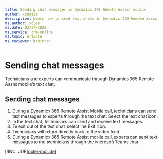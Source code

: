 ```yaml
---
title: Sending chat messages in Dynamics 365 Remote Assist mobile
author: xonatia
description: Learn how to send text chats in Dynamics 365 Remote Assist mobile
ms.author: xolee
ms.date: 02/27/2020
ms.service: crm-online
ms.topic: article
ms.reviewer: krbjoran
---
```

# Sending chat messages

Technicians and experts can communicate through Dynamics 365 Remote Assist mobile's text chat.

## Sending chat messages

1. During a Dynamics 365 Remote Assist Mobile call, technicians can send text messages to experts through the text chat. Select the text chat icon. 
2. In the text chat, technicians can send and receive text messages. 
3. To exit out of the text chat, select the Exit icon. 
4. Technicians will return directly back to the video feed. 
5. During a Dynamics 365 Remote Assist mobile call, experts can send text messages to the technicians through the Microsoft Teams chat. 





[!INCLUDE[footer-include](../../includes/footer-banner.md)]